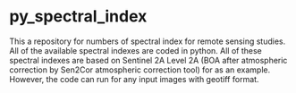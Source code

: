 # py_spectral_index
This a repository for numbers of spectral index for remote sensing studies. All of the available spectral indexes are coded in python.
All of these spectral indexes are based on Sentinel 2A Level 2A (BOA after atmospheric correction by Sen2Cor atmospheric correction tool) for as an example.
However, the code can run for any input images with geotiff format.
